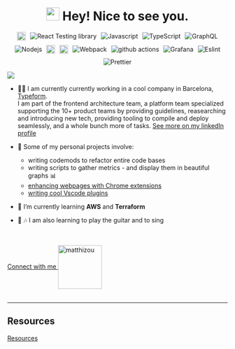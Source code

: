 <h1 align="center"><img src="https://emojis.slackmojis.com/emojis/images/1520808873/3643/cool-doge.gif?1520808873" width="30"/> Hey! Nice to see you.</h1>
<div align="center">
<p style="width: 500px; display: flex; flex-wrap: wrap;justify-content: center; align-items: center;  gap: 10px;">
  <img alt="React" src="https://img.shields.io/badge/React-20232A?style=for-the-badge&logo=react&logoColor=61DAFB" height="20"/>
  <img alt="React Testing library" src="https://img.shields.io/badge/-React%20Testing%20Library-E33332?style=flat-square&logo=testing-library&logoColor=white" />
  <img alt="Javascript" src="https://img.shields.io/badge/-javascript-F7DF1E?style=flat-square&logo=typescript&logoColor=white" />
  <img alt="TypeScript" src="https://img.shields.io/badge/-TypeScript-007ACC?style=flat-square&logo=typescript&logoColor=white" />
  <img alt="GraphQL" src="https://img.shields.io/badge/-GraphQL-E10098?style=flat-square&logo=graphql&logoColor=white" />
  <img alt="Nodejs" src="https://img.shields.io/badge/-Nodejs-43853d?style=flat-square&logo=Node.js&logoColor=white" />
<img alt="styled components" src="https://img.shields.io/badge/styled--components-DB7093?style=for-the-badge&logo=styled-components&logoColor=white" height="20" />
<img alt="aws" src="https://img.shields.io/badge/Amazon_AWS-FF9900?style=for-the-badge&logo=amazonaws&logoColor=white" height="20" />
  <img alt="Webpack" src="https://img.shields.io/badge/-Webpack-8DD6F9?style=flat-square&logo=webpack&logoColor=white" /> 
  <img alt="github actions" src="https://img.shields.io/badge/-Github_Actions-2088FF?style=flat-square&logo=github-actions&logoColor=white" />
  <img alt="Grafana" src="https://img.shields.io/badge/-Grafana-F46800?style=flat-square&logo=Grafana&logoColor=white" />
  <img alt="Eslint" src="https://img.shields.io/badge/-Eslint-4B32C3?style=flat-square&logo=eslint&logoColor=white" />
  <img alt="Prettier" src="https://img.shields.io/badge/-Prettier-F7B93E?style=flat-square&logo=prettier&logoColor=white" />
</p>
</div>

<img src="./welcome-to-my-page.gif"/>

- 👨‍💻 I am currently currently working in a cool company in Barcelona, [Typeform](https://www.typeform.com).  
  I am part of the frontend architecture team, a platform team specialized supporting the 10+ product teams by providing guidelines, reasearching and introducing new tech, providing tooling to compile and deploy seamlessly, and a whole bunch more of tasks. [See more on my linkedIn profile](https://www.linkedin.com/in/matt-izoulet-44b446153/details/experience/)
- 🧪 Some of my personal projects involve:

  - writing codemods to refactor entire code bases
  - writing scripts to gather metrics - and display them in beautiful graphs 📊
  - [enhancing webpages with Chrome extensions](https://github.com/matthizou/github-show-avatars#readme)
  - [writing cool Vscode plugins](https://github.com/matthizou/vscode-translation-keys-lookup#readme)

- 🌱 I’m currently learning **AWS** and **Terraform**

- 🎸 🎶 I am also learning to play the guitar and to sing

<br/>
<br/>
<div align="left">
<a href="https://www.linkedin.com/in/matt-izoulet-44b446153/" target="blank">Connect with me <img align="center" src="https://img.shields.io/badge/LinkedIn-0077B5?style=for-the-badge&logo=linkedin&logoColor=white" alt="matthizou" width="100" /></a>
</div>

<br/>

---

## Resources

<a href="https://github.com/matthizou/matthizou/blob/main/resources.md" target="_blank">Resources</a>
